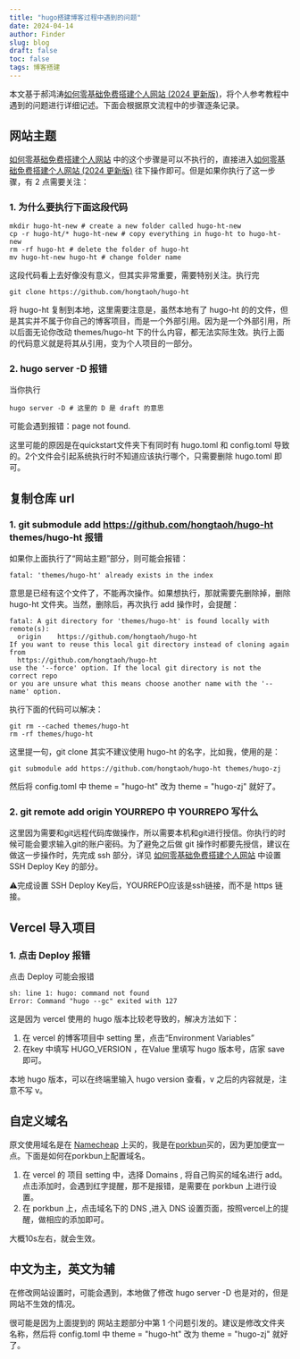 ```yaml
---
title: "hugo搭建博客过程中遇到的问题"
date: 2024-04-14
author: Finder
slug: blog
draft: false
toc: false
tags: 博客搭建
---
```


本文基于郝鸿涛[如何零基础免费搭建个人网站 (2024 更新版)](https://hongtaoh.com/cn/2024/03/22/personal-website-tutorial/)，将个人参考教程中遇到的问题进行详细记述。下面会根据原文流程中的步骤逐条记录。

## 网站主题

[如何零基础免费搭建个人网站](https://hongtaoh.com/cn/2021/03/02/personal-website-tutorial/#%E7%BD%91%E7%AB%99%E4%B8%BB%E9%A2%98) 中的这个步骤是可以不执行的，直接进入[如何零基础免费搭建个人网站 (2024 更新版)](https://hongtaoh.com/cn/2024/03/22/personal-website-tutorial/) 往下操作即可。但是如果你执行了这一步骤，有 2 点需要关注：

### 1. 为什么要执行下面这段代码

```
mkdir hugo-ht-new # create a new folder called hugo-ht-new
cp -r hugo-ht/* hugo-ht-new # copy everything in hugo-ht to hugo-ht-new
rm -rf hugo-ht # delete the folder of hugo-ht
mv hugo-ht-new hugo-ht # change folder name
```
这段代码看上去好像没有意义，但其实非常重要，需要特别关注。执行完

```
git clone https://github.com/hongtaoh/hugo-ht
```
将 hugo-ht 复制到本地，这里需要注意是，虽然本地有了 hugo-ht 的的文件，但是其实并不属于你自己的博客项目，而是一个外部引用。因为是一个外部引用，所以后面无论你改动 themes/hugo-ht 下的什么内容，都无法实际生效。执行上面的代码意义就是将其从引用，变为个人项目的一部分。

### 2. hugo server -D 报错

当你执行

```
hugo server -D # 这里的 D 是 draft 的意思
```
可能会遇到报错：page not found. 

这里可能的原因是在quickstart文件夹下有同时有 hugo.toml 和 config.toml 导致的。2个文件会引起系统执行时不知道应该执行哪个，只需要删除 hugo.toml 即可。

## 复制仓库 url

### 1. git submodule add https://github.com/hongtaoh/hugo-ht themes/hugo-ht 报错

如果你上面执行了“网站主题”部分，则可能会报错：

```
fatal: 'themes/hugo-ht' already exists in the index
```
意思是已经有这个文件了，不能再次操作。如果想执行，那就需要先删除掉，删除 hugo-ht 文件夹。当然，删除后，再次执行 add 操作时，会提醒：

```
fatal: A git directory for 'themes/hugo-ht' is found locally with remote(s):
  origin	https://github.com/hongtaoh/hugo-ht
If you want to reuse this local git directory instead of cloning again from
  https://github.com/hongtaoh/hugo-ht
use the '--force' option. If the local git directory is not the correct repo
or you are unsure what this means choose another name with the '--name' option.
```
执行下面的代码可以解决：

```
git rm --cached themes/hugo-ht
rm -rf themes/hugo-ht
```
这里提一句，git clone 其实不建议使用 hugo-ht 的名字，比如我，使用的是：

```
git submodule add https://github.com/hongtaoh/hugo-ht themes/hugo-zj
```
然后将 config.toml  中 theme = "hugo-ht" 改为 theme = "hugo-zj" 就好了。

### 2. git remote add origin YOURREPO 中 YOURREPO 写什么

这里因为需要和git远程代码库做操作，所以需要本机和git进行授信。你执行的时候可能会要求输入git的账户密码。为了避免之后做 git 操作时都要先授信，建议在做这一步操作时，先完成 ssh 部分，详见 [如何零基础免费搭建个人网站](https://hongtaoh.com/cn/2021/03/02/personal-website-tutorial/#%E7%BD%91%E7%AB%99%E4%B8%BB%E9%A2%98) 中设置 SSH Deploy Key 的部分。

⚠️完成设置 SSH Deploy Key后，YOURREPO应该是ssh链接，而不是 https 链接。

## Vercel 导入项目

### 1. 点击 Deploy  报错

点击 Deploy  可能会报错

```
sh: line 1: hugo: command not found
Error: Command "hugo --gc" exited with 127
```
这是因为 vercel 使用的 hugo 版本比较老导致的，解决方法如下：

1. 在 vercel 的博客项目中 setting 里，点击“Environment Variables”
2. 在key 中填写 HUGO_VERSION ，在Value 里填写 hugo 版本号，店家 save 即可。

本地 hugo 版本，可以在终端里输入 hugo version 查看，v 之后的内容就是，注意不写 v。

## 自定义域名

原文使用域名是在 [Namecheap](https://www.namecheap.com/) 上买的，我是在[porkbun](https://porkbun.com/)买的，因为更加便宜一点。下面是如何在porkbun上配置域名。

1. 在 vercel  的 项目 setting 中，选择 Domains , 将自己购买的域名进行 add。点击添加时，会遇到红字提醒，那不是报错，是需要在 porkbun 上进行设置。
2. 在 porkbun 上，点击域名下的 DNS ,进入 DNS 设置页面，按照vercel上的提醒，做相应的添加即可。

大概10s左右，就会生效。

## 中文为主，英文为辅

在修改网站设置时，可能会遇到，本地做了修改 hugo server -D 也是对的，但是网站不生效的情况。

很可能是因为上面提到的 网站主题部分中第 1 个问题引发的。建议是修改文件夹名称，然后将 config.toml  中 theme = "hugo-ht" 改为 theme = "hugo-zj" 就好了。


